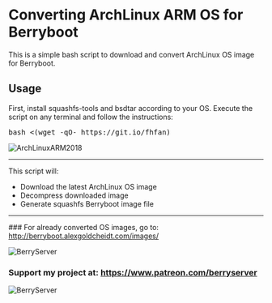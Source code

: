 # Converting ArchLinux ARM OS for Berryboot
This is a simple bash script to download and convert ArchLinux OS image for Berryboot.
## Usage
First, install squashfs-tools and bsdtar according to your OS.
Execute the script on any terminal and follow the instructions:
<pre>bash <(wget -qO- https://git.io/fhfan)</pre>
![ArchLinuxARM2018](https://dl.inwebxdesigns.com/storage/hotlink-ok/archlinux_script_dec_2018.png)
<hr>
This script will:
<ul>
 	<li>Download the latest ArchLinux OS image</li>
 	<li>Decompress downloaded image</li> 	
 	<li>Generate squashfs Berryboot image file</li>
</ul>
<hr>
### For already converted OS images, go to: <a target="_blank" href="http://berryboot.alexgoldcheidt.com/images/">http://berryboot.alexgoldcheidt.com/images/</a>

![BerryServer](https://dl.inwebxdesigns.com/storage/hotlink-ok/berryserver_logo_server_04_2017.png)

### Support my project at: <a target="_blank" href="https://www.patreon.com/berryserver">https://www.patreon.com/berryserver</a>

![BerryServer](https://dl.inwebxdesigns.com/storage/hotlink-ok/patreon-berryserver1.png)

&nbsp;
